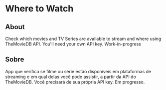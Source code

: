 # Where to Watch

## About <a name = "about"></a>

Check which movies and TV Series are available to stream and where using TheMovieDB API. You'll need your own API key. Work-in-progress

## Sobre <a name = "sobre"></a>

App que verifica se filme ou série estão disponíveis em plataformas de streaming e em qual delas você pode assistir, a partir da API do TheMovieDB. Você precisará de sua própria API key. Em progresso.


